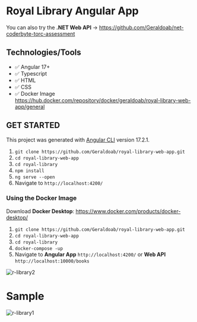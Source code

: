 # Royal Library Angular App

You can also try the **.NET Web API** -> https://github.com/Geraldoab/net-coderbyte-torc-assessment

## Technologies/Tools

- :white_check_mark: Angular 17+
- :white_check_mark: Typescript
- :white_check_mark: HTML
- :white_check_mark: CSS
- :white_check_mark: Docker Image https://hub.docker.com/repository/docker/geraldoab/royal-library-web-app/general

## GET STARTED

This project was generated with [Angular CLI](https://github.com/angular/angular-cli) version 17.2.1.

1) ```git clone https://github.com/Geraldoab/royal-library-web-app.git```
2) ```cd royal-library-web-app```
3) ```cd royal-library```
4) ```npm install```
5) ```ng serve --open```
6) Navigate to ```http://localhost:4200/```

### Using the Docker Image

Download **Docker Desktop**: https://www.docker.com/products/docker-desktop/

1) ```git clone https://github.com/Geraldoab/royal-library-web-app.git```
2) ```cd royal-library-web-app```
3) ```cd royal-library```
4) ```docker-compose -up```
5) Navigate to **Angular App** ```http://localhost:4200/``` or **Web API** ```http://localhost:10000/books```

![r-library2](https://github.com/Geraldoab/royal-library-web-app/assets/3846304/cd9b0d51-c7ce-48a2-9b10-bb1d7d046d1c)

# Sample
![r-library1](https://github.com/Geraldoab/royal-library-web-app/assets/3846304/a26d9b02-d694-46a6-b468-3a65d0ec4d3a)

